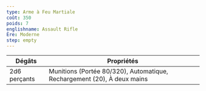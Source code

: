 ```yaml
---
type: Arme à Feu Martiale
coût: 350
poids: 7
englishname: Assault Rifle
Ère: Moderne
step: empty
---
```


| Dégâts       | Propriétés                                                              |
| ------------ | ----------------------------------------------------------------------- |
| 2d6 perçants | Munitions (Portée 80/320), Automatique, Rechargement (20), À deux mains |
